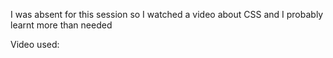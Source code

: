 I was absent for this session so I watched a video about CSS and I probably learnt more than needed

Video used:

